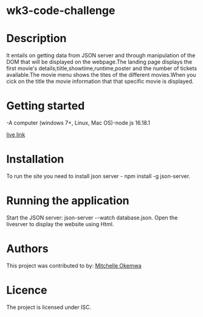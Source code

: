 # wk3-code-challenge
# Description
It entails on getting data from JSON server and through manipulation of the DOM that will be displayed on the webpage.The landing page displays the first movie's details;tiitle,showtime,runtime,poster and the number of tickets available.The movie menu shows the tites of the different movies.When you cick on the title the movie information that that specific movie is displayed.

# Getting started
-A computer (windows 7+, Linux, Mac OS)-node js 16.18.1

[live link ](https://mitchelleokemwa.github.io/wk3-code-challenge/)
# Installation 
To run the site you need to install json server - npm install -g json-server.

# Running the application

Start the JSON  server:
        json-server --watch database.json.
Open the livesrver to display the website using Html.

# Authors
This project was contributed to by:
[Mitchelle Okemwa](https://github.com/mitchelleokemwa)

# Licence
The project is licensed under ISC.
